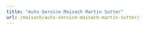 ```yaml
---
title: "Auto Service Maisach Martin Sutter"
url: /maisach/auto-service-maisach-martin-sutter/
---
```

